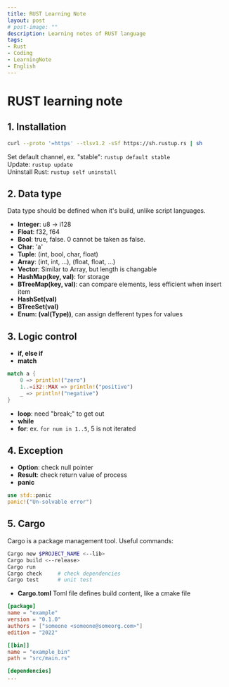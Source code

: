 ```yaml
---
title: RUST Learning Note
layout: post
# post-image: ""
description: Learning notes of RUST language
tags:
- Rust
- Coding
- LearningNote
- English
---
```

# RUST learning note
## 1. Installation
```bash
curl --proto '=https' --tlsv1.2 -sSf https://sh.rustup.rs | sh
```
Set default channel, ex. "stable": `rustup default stable`  
Update: `rustup update`  
Uninstall Rust: `rustup self uninstall`
## 2. Data type
Data type should be defined when it's build, unlike script languages.
- **Integer**: u8 -> i128
- **Float**: f32, f64
- **Bool**: true, false. 0 cannot be taken as false.
- **Char**: 'a'
- **Tuple**: (int, bool, char, float)
- **Array**: (int, int, ...), (float, float, ...)
- **Vector**: Similar to Array, but length is changable
- **HashMap(key, val)**: for storage
- **BTreeMap(key, val)**: can compare elements, less efficient when insert item
- **HashSet(val)**
- **BTreeSet(val)**
- **Enum: (val(Type))**, can assign defferent types for values
## 3. Logic control
- **if, else if**
- **match**
```rust
match a {
    0 => println!("zero")
    1..=i32::MAX => println!("positive")
    _ => println!("negative")
}
```
- **loop**: need "break;" to get out
- **while**
- **for**: ex. `for num in 1..5`, 5 is not iterated
## 4. Exception
- **Option**: check null pointer
- **Result**: check return value of process
- **panic**
```rust
use std::panic
panic!("Un-solvable error")
```
## 5. Cargo
Cargo is a package management tool. Useful commands:
```bash
Cargo new $PROJECT_NAME <--lib>
Cargo build <--release>
Cargo run
Cargo check     # check dependencies
Cargo test      # unit test
```
- **Cargo.toml**
Toml file defines build content, like a cmake file
```toml
[package]
name = "example"
version = "0.1.0"
authors = ["someone <someone@someorg.com>"]
edition = "2022"

[[bin]]
name = "example_bin"
path = "src/main.rs"

[dependencies]
...
```
